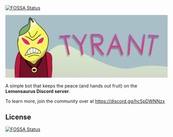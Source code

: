 [![FOSSA Status](https://app.fossa.com/api/projects/git%2Bgithub.com%2FChrisLovering%2Ftyrant.svg?type=shield)](https://app.fossa.com/projects/git%2Bgithub.com%2FChrisLovering%2Ftyrant?ref=badge_shield)

<img width="750" src="https://raw.githubusercontent.com/lemonsaurus/lemonsaurus/main/tyrant_banner.png" alt="Super evil community bot">

A simple bot that keeps the peace (and hands out fruit) on the **Lemonsaurus Discord server**.

To learn more, join the community over at https://discord.gg/hc5pDWNNzx




## License
[![FOSSA Status](https://app.fossa.com/api/projects/git%2Bgithub.com%2FChrisLovering%2Ftyrant.svg?type=large)](https://app.fossa.com/projects/git%2Bgithub.com%2FChrisLovering%2Ftyrant?ref=badge_large)